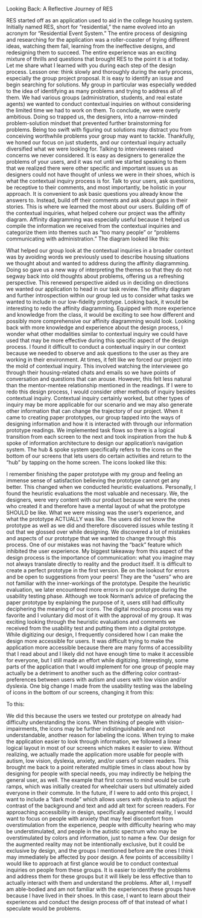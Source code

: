 Looking Back: A Reflective Journey of RES

RES started off as an application used to aid in the college housing system. Initially named RES, short for “residential,” the name evolved into an acronym for “Residential Event System.” The entire process of designing and researching for the application was a roller-coaster of trying different ideas, watching them fail, learning from the ineffective designs, and redesigning them to succeed. The entire experience was an exciting mixture of thrills and questions that brought RES to the point it is at today. Let me share what I learned with you during each step of the design process.
Lesson one: think slowly and thoroughly during the early process, especially the group project proposal. It is easy to identify an issue and begin searching for solutions. My group in particular was especially wedded to the idea of identifying as many problems and trying to address all of them. We had various groups (administration, students, and real estate agents) we wanted to conduct contextual inquiries on without considering the limited time we had to work on them. To conclude, we were overly ambitious. Doing so trapped us, the designers, into a narrow-minded problem-solution mindset that prevented further brainstorming for problems. Being too swift with figuring out solutions may distract you from conceiving worthwhile problems your group may want to tackle. 
Thankfully, we honed our focus on just students, and our contextual inquiry actually diversified what we were looking for. Talking to interviewees raised concerns we never considered. It is easy as designers to generalize the problems of your users, and it was not until we started speaking to them that we realized there were other specific and important issues us as designers could not have thought of unless we were in their shoes, which is what the contextual inquiry process is for. Talk to your users, ask questions, be receptive to their comments, and most importantly, be holistic in your approach. It is convenient to ask basic questions you already know the answers to. Instead, build off their comments and ask about gaps in their stories. This is where we learned the most about our users.
Building off of the contextual inquiries, what helped cohere our project was the affinity diagram. Affinity diagramming was especially useful because it helped us compile the information we received from the contextual inquiries and categorize them into themes such as “too many people” or “problems communicating with administration.” The diagram looked like this:

What helped our group look at the contextual inquiries in a broader context was by avoiding words we previously used to describe housing situations we thought about and wanted to address during the affinity diagramming. Doing so gave us a new way of interpreting the themes so that they do not segway back into old thoughts about problems, offering us a refreshing perspective. This renewed perspective aided us in deciding on directions we wanted our application to head in our task review. The affinity diagram and further introspection within our group led us to consider what tasks we wanted to include in our low-fidelity prototype. Looking back, it would be interesting to redo the affinity diagramming. Equipped with more experience and knowledge from the class, it would be exciting to see how different and possibly more comprehensive our affinity diagramming would look.
	Looking back with more knowledge and experience about the design process, I wonder what other modalities similar to contextual inquiry we could have used that may be more effective during this specific aspect of the design process. I found it difficult to conduct a contextual inquiry in our context because we needed to observe and ask questions to the user as they are working in their environment. At times, it felt like we forced our project into the mold of contextual inquiry. This involved watching the interviewee go through their housing-related chats and emails so we have points of conversation and questions that can arouse. However, this felt less natural than the mentor-mentee relationship mentioned in the readings. If I were to redo this design process, I would consider other methods of inquiry besides contextual inquiry. Contextual inquiry certainly worked, but other types of inquiry may be more applicable for our scenario and we may also generate other information that can change the trajectory of our project.
	When it came to creating paper prototypes, our group tapped into the ways of designing information and how it is interacted with through our information prototype readings. We implemented task flows so there is a logical transition from each screen to the next and took inspiration from the hub & spoke of information architecture to design our application’s navigation system. The hub & spoke system specifically refers to the icons on the bottom of our screens that lets users do certain activities and return to the “hub” by tapping on the home screen. The icons looked like this:

I remember finishing the paper prototype with my group and feeling an immense sense of satisfaction believing the prototype cannot get any better. This changed when we conducted heuristic evaluations.
	Personally, I found the heuristic evaluations the most valuable and necessary. We, the designers, were very content with our product because we were the ones who created it and therefore have a mental layout of what the prototype SHOULD be like. What we were missing was the user’s experience, and what the prototype ACTUALLY was like. The users did not know the prototype as well as we did and therefore discovered issues while testing it out that we glossed over while designing. We discovered a lot of mistakes and aspects of our prototype that we wanted to change through this process. One of our mistakes was not having the “back” feature which inhibited the user experience. My biggest takeaway from this aspect of the design process is the importance of communication: what you imagine may not always translate directly to reality and the product itself. It is difficult to create a perfect prototype in the first version. Be on the lookout for errors and be open to suggestions from your peers! They are the “users” who are not familiar with the inner-workings of the prototype. Despite the heuristic evaluation, we later encountered more errors in our prototype during the usability testing phase. Although we took Norman’s advice of prefacing the paper prototype by explaining the purpose of it, users still had difficulty deciphering the meaning of our icons.
	The digital mockup process was my favorite and I voluntary did most of it with the approval of my group. It was exciting looking through the heuristic evaluations and comments we received from the usability test and putting them into a digital prototype. While digitizing our design, I frequently considered how I can make the design more accessible for users. It was difficult trying to make the application more accessible because there are many forms of accessibility that I read about and I likely did not have enough time to make it accessible for everyone, but I still made an effort while digitizing. Interestingly, some parts of the application that I would implement for one group of people may actually be a detriment to another such as the differing color contrast-preferences between users with autism and users with low vision and/or dyslexia. One big change I made from the usability testing was the labeling of icons in the bottom of our screens, changing it from this:

To this:



We did this because the users we tested our prototype on already had difficulty understanding the icons. When thinking of people with vision-impairments, the icons may be further indistinguishable and not understandable, another reason for labeling the icons. When trying to make the application easier to look through information, we followed a linear logical layout in most of our screens which makes it easier to view. Without realizing, we actually made the application more usable for people with autism, low vision, dyslexia, anxiety, and/or users of screen readers. This brought me back to a point reiterated multiple times in class about how by designing for people with special needs, you may indirectly be helping the general user, as well. The example that first comes to mind would be curb ramps, which was initially created for wheelchair users but ultimately aided everyone in their commute. In the future, if I were to add onto this project, I want to include a “dark mode” which allows users with dyslexia to adjust the contrast of the background and text and add alt text for screen readers.
	For approaching accessibility in design, specifically augmented reality, I would want to focus on people with anxiety that may feel discomfort from overstimulation from the experience, people with difficulty hearing who may be understimulated, and people in the autistic spectrum who may be overstimulated by colors and information, just to name a few. Our design for the augmented reality may not be intentionally exclusive, but it could be exclusive by design, and the groups I mentioned before are the ones I think may immediately be affected by poor design.
	A few points of accessibility I would like to approach at first glance would be to conduct contextual inquiries on people from these groups. It is easier to identify the problems and address them for these groups but it will likely be less effective than to actually interact with them and understand the problems. After all, I myself am able-bodied and am not familiar with the experiences these groups have because I have lived in their shoes. In this case, I want to learn about their experiences and conduct the design process off of that instead of what I speculate would be problems.
